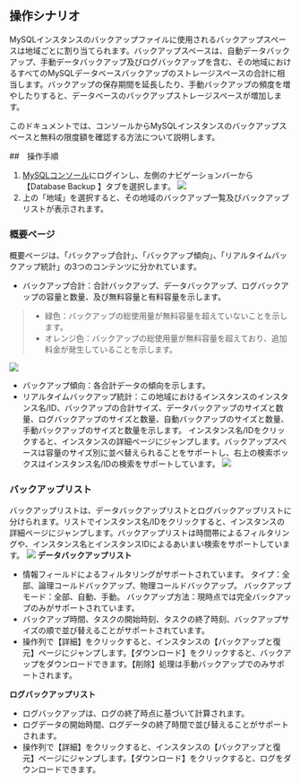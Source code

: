 ## 操作シナリオ
MySQLインスタンスのバックアップファイルに使用されるバックアップスペースは地域ごとに割り当てられます。バックアップスペースは、自動データバックアップ、手動データバックアップ及びログバックアップを含む、その地域におけるすべてのMySQLデータベースバックアップのストレージスペースの合計に相当します。バックアップの保存期間を延長したり、手動バックアップの頻度を増やしたりすると、データベースのバックアップストレージスペースが増加します。

このドキュメントでは、コンソールからMySQLインスタンスのバックアップスペースと無料の限度額を確認する方法について説明します。


##　操作手順
1. [MySQLコンソール](https://console.cloud.tencent.com/cdb)にログインし、左側のナビゲーションバーから【Database Backup 】タブを選択します。
![](https://main.qcloudimg.com/raw/c8951ac6272e3c7e8a579369fa527ebf.png)
2. 上の「地域」を選択すると、その地域のバックアップ一覧及びバックアップリストが表示されます。

### 概要ページ
概要ページは、「バックアップ合計」、「バックアップ傾向」、「リアルタイムバックアップ統計」の3つのコンテンツに分かれています。
- バックアップ合計：合計バックアップ、データバックアップ、ログバックアップの容量と数量、及び無料容量と有料容量を示します。
>
>- 緑色：バックアップの総使用量が無料容量を超えていないことを示します。
>- オレンジ色：バックアップの総使用量が無料容量を超えており、追加料金が発生していることを示します。
>
![](https://main.qcloudimg.com/raw/e9489e74614d7708d357de6943837c3c.png)
- バックアップ傾向：各合計データの傾向を示します。
- リアルタイムバックアップ統計：この地域におけるインスタンスのインスタンス名/ID、バックアップの合計サイズ、データバックアップのサイズと数量、ログバックアップのサイズと数量、自動バックアップのサイズと数量、手動バックアップのサイズと数量を示します。
インスタンス名/IDをクリックすると、インスタンスの詳細ページにジャンプします。バックアップスペースは容量のサイズ別に並べ替えられることをサポートし、右上の検索ボックスはインスタンス名/IDの検索をサポートしています。
![](https://main.qcloudimg.com/raw/0587e4f22b33960c349b2e2dbbe81d10.png)

### バックアップリスト
バックアップリストは、データバックアップリストとログバックアップリストに分けられます。リストでインスタンス名/IDをクリックすると、インスタンスの詳細ページにジャンプします。バックアップリストは時間帯によるフィルタリングや、インスタンス名とインスタンスIDによるあいまい検索をサポートしています。
![](https://main.qcloudimg.com/raw/bf90904f3170c4bc0316a64c9492f3ed.png)
**データバックアップリスト**
- 情報フィールドによるフィルタリングがサポートされています。
タイプ：全部、論理コールドバックアップ、物理コールドバックアップ。
バックアップモード：全部、自動、手動。
バックアップ方法：現時点では完全バックアップのみがサポートされています。
- バックアップ時間、タスクの開始時刻、タスクの終了時刻、バックアップサイズの順で並び替えることがサポートされています。
- 操作列で【詳細】をクリックすると、インスタンスの【バックアップと復元】ページにジャンプします。【ダウンロード】をクリックすると、バックアップをダウンロードできます。【削除】処理は手動バックアップでのみサポートされます。

**ログバックアップリスト**
- ログバックアップは、ログの終了時点に基づいて計算されます。
- ログデータの開始時間、ログデータの終了時間で並び替えることがサポートされます。
- 操作列で【詳細】をクリックすると、インスタンスの【バックアップと復元】ページにジャンプします。【ダウンロード】をクリックすると、ログをダウンロードできます。


